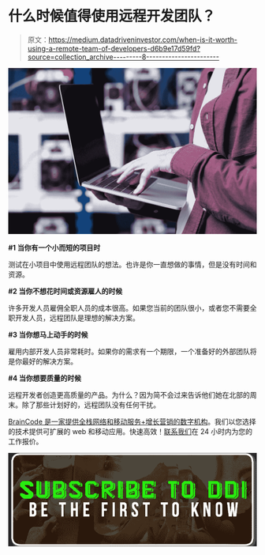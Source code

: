 # 什么时候值得使用远程开发团队？

> 原文：<https://medium.datadriveninvestor.com/when-is-it-worth-using-a-remote-team-of-developers-d6b9e17d59fd?source=collection_archive---------8----------------------->

![](img/1a3ce32db4092effa7d863fce3fe0305.png)

**#1 当你有一个小而短的项目时**

测试在小项目中使用远程团队的想法。也许是你一直想做的事情，但是没有时间和资源。

**#2 当你不想花时间或资源雇人的时候**

许多开发人员雇佣全职人员的成本很高。如果您当前的团队很小，或者您不需要全职开发人员，远程团队是理想的解决方案。

**#3 当你想马上动手的时候**

雇用内部开发人员非常耗时。如果你的需求有一个期限，一个准备好的外部团队将是你最好的解决方案。

**#4 当你想要质量的时候**

远程开发者创造更高质量的产品。为什么？因为简不会过来告诉他们她在北部的周末。除了那些计划好的，远程团队没有任何干扰。

[BrainCode 是一家提供全栈网络和移动服务+增长营销的数字机构](https://braincode.xyz/)。我们以您选择的技术提供可扩展的 web 和移动应用。快速高效！[联系我们](http://braincode.xyz/contacts/)在 24 小时内为您的工作报价。

[![](img/def0c6e14716b2643ecfc53640b95d1b.png)](http://eepurl.com/dw5NFP)